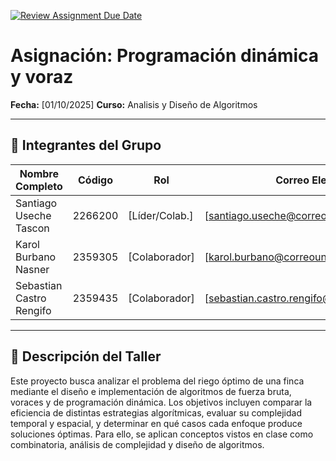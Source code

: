 [![Review Assignment Due Date](https://classroom.github.com/assets/deadline-readme-button-22041afd0340ce965d47ae6ef1cefeee28c7c493a6346c4f15d667ab976d596c.svg)](https://classroom.github.com/a/GxFB-nwe)

# Asignación: Programación dinámica y voraz

**Fecha:** [01/10/2025]
**Curso:** Analisis y Diseño de Algoritmos

---

## 👥 Integrantes del Grupo

| Nombre Completo       | Código  | Rol            | Correo Electrónico       |
|-----------------------|---------|----------------|--------------------------|
|Santiago Useche Tascon | 2266200 | [Líder/Colab.] | [santiago.useche@correounivalle.edu.co]|
|Karol Burbano Nasner   | 2359305 | [Colaborador]  | [karol.burbano@correounivalle.edu]|
|Sebastian Castro Rengifo| 2359435 | [Colaborador] | [sebastian.castro.rengifo@correounivalle.edu.co]|

---

## 📌 Descripción del Taller
Este proyecto busca analizar el problema del riego óptimo de una finca mediante el diseño e implementación de algoritmos de fuerza bruta, voraces y de programación dinámica. Los objetivos incluyen comparar la eficiencia de distintas estrategias algorítmicas, evaluar su complejidad temporal y espacial, y determinar en qué casos cada enfoque produce soluciones óptimas. Para ello, se aplican conceptos vistos en clase como combinatoria, análisis de complejidad y diseño de algoritmos.
